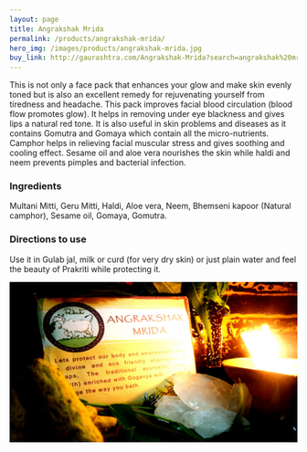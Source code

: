 ```yaml
---
layout: page
title: Angrakshak Mrida
permalink: /products/angrakshak-mrida/
hero_img: /images/products/angrakshak-mrida.jpg
buy_link: http://gaurashtra.com/Angrakshak-Mrida?search=angrakshak%20mrida
---
```


This is not only a face pack that enhances your glow and make skin evenly toned but is also an excellent remedy for rejuvenating yourself from tiredness and headache. This pack improves facial blood circulation (blood flow promotes glow). It helps in removing under eye blackness and gives lips a natural red tone. It is also useful in skin problems and diseases as it contains Gomutra and Gomaya which contain all the micro-nutrients. Camphor helps in relieving facial muscular stress and gives soothing and cooling effect. Sesame oil and aloe vera nourishes the skin while haldi and neem prevents pimples and bacterial infection.

### Ingredients

Multani Mitti, Geru Mitti, Haldi, Aloe vera, Neem, Bhemseni kapoor (Natural camphor), Sesame oil, Gomaya, Gomutra.

### Directions to use

Use it in Gulab jal, milk or curd (for very dry skin) or just plain water and feel the beauty of Prakriti while protecting it.

![](/images/products/angrakshak-mrida.jpg)
